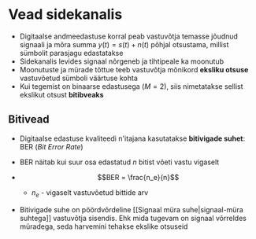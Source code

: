 # Vead sidekanalis
- Digitaalse andmeedastuse korral peab vastuvõtja temasse jõudnud signaali ja mõra summa $y(t) = s(t) + n(t)$ põhjal otsustama, millist sümbolit parasjagu edastatakse
- Sidekanalis levides signaal nõrgeneb ja tihtipeale ka moonutub
- Moonutuste ja mürade tõttue teeb vastuvõtja mõnikord **eksliku otsuse** vastuvõetud sümboli väärtuse kohta
- Kui tegemist on binaarse edastusega ($M=2$), siis nimetatakse sellist ekslikut otsust **bitibveaks**

## Bitivead
- Digitaalse edastuse kvaliteedi n'itajana kasutatakse **bitivigade suhet**: BER (*Bit Error Rate*)
- BER näitab kui suur osa edastatud $n$ bitist võeti vastu vigaselt 

- $$BER = \frac{n_e}{n}$$
	- $n_e$ - vigaselt vastuvõetud bittide arv
- Bitivigade suhe on pöördvõrdeline [[Signaal müra suhe|signaal-müra suhtega]] vastuvõtja sisendis. Ehk mida tugevam on signaal võrreldes müradega, seda harvemini tehakse ekslike otsuseid